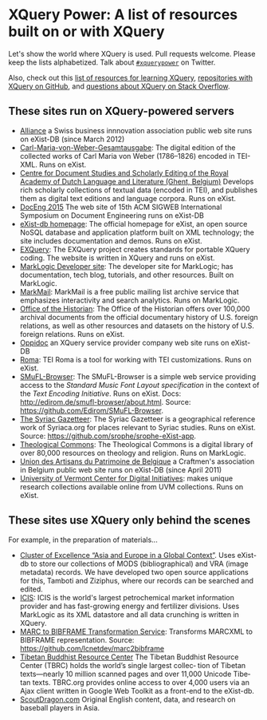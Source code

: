 # XQuery Power: A list of resources built on or with XQuery

Let's show the world where XQuery is used. Pull requests welcome. Please keep the lists alphabetized. Talk about [`#xquerypower`](https://twitter.com/search?q=xquerypower) on Twitter.

Also, check out this [list of resources for learning XQuery](https://github.com/joewiz/learnxquery), [repositories with XQuery on GitHub](https://github.com/search?utf8=%E2%9C%93&q=language%3AXQuery&type=Repositories&ref=searchresults), and [questions about XQuery on Stack Overflow](http://stackoverflow.com/questions/tagged/xquery).

## These sites run on XQuery-powered servers

- [Alliance](http://www.alliance-tt.ch) a Swiss business innnovation association public web site runs on eXist-DB (since March 2012)
- [Carl-Maria-von-Weber-Gesamtausgabe](http://weber-gesamtausgabe.de/): The digital edition of the collected works of Carl Maria von Weber (1786–1826) encoded in TEI-XML. Runs on eXist.
- [Centre for Document Studies and Scholarly Editing of the Royal Academy of Dutch Language and Literature (Ghent, Belgium)](http://ctb.kantl.be/) Develops rich scholarly collections of textual data (encoded in TEI), and publishes them as digital text editions and language corpora. Runs on eXist.
- [DocEng 2015](http://www.doceng2015.org/) The web site of 15th ACM SIGWEB International Symposium on Document Engineering runs on eXist-DB
- [eXist-db homepage](http://exist-db.org/): The official homepage for eXist, an open source NoSQL database and application platform built on XML technology; the site includes documentation and demos. Runs on eXist.
- [EXQuery](http://www.exquery.org): The EXQuery project creates standards for portable XQuery coding. The website is written in XQuery and runs on eXist.
- [MarkLogic Developer site](http://developer.marklogic.com): The developer site for MarkLogic; has documentation, tech blog, tutorials, and other resources. Built on MarkLogic. 
- [MarkMail](http://markmail.org/): MarkMail is a free public mailing list archive service that emphasizes interactivity and search analytics. Runs on MarkLogic.
- [Office of the Historian](https://history.state.gov): The Office of the Historian offers over 100,000 archival documents from the official documentary history of U.S. foreign relations, as well as other resources and datasets on the history of U.S. foreign relations. Runs on eXist.
- [Oppidoc](http://www.oppidoc.fr) an XQuery service provider company web site runs on eXist-DB
- [Roma](http://www.tei-c.org/Roma/): TEI Roma is a tool for working with TEI customizations. Runs on eXist.
- [SMuFL-Browser](http://edirom.de/smufl-browser/index.html): The SMuFL-Browser is a simple web service providing access to the _Standard Music Font Layout specification_ in the context of the  _Text Encoding Initiative_. Runs on eXist. Docs: http://edirom.de/smufl-browser/about.html. Source: https://github.com/Edirom/SMuFL-Browser.
- [The Syriac Gazetteer](http://syriaca.org/geo/index.html): The Syriac Gazetteer is a geographical reference work of Syriaca.org for places relevant to Syriac studies. Runs on eXist. Source: https://github.com/srophe/srophe-eXist-app.
- [Theological Commons](http://commons.ptsem.edu/): The Theological Commons is a digital library of over 80,000 resources on theology and religion. Runs on MarkLogic.
- [Union des Artisans du Patrimoine de Belgique](http://www.uniondesartisansdupatrimoine.be) a Craftmen's association in Belgium public web site runs on eXist-DB (since April 2011)
- [University of Vermont Center for Digital Initiatives](http://cdi.uvm.edu/collections/index.xql): makes unique research collections available online from UVM collections. Runs on eXist.

## These sites use XQuery only behind the scenes

For example, in the preparation of materials...
- [Cluster of Excellence “Asia and Europe in a Global Context”](http://www.asia-europe.uni-heidelberg.de/). Uses eXist-db to store our collections of MODS (bibliographical) and VRA (image metadata) records. We have developed two open source applications for this, Tamboti and Ziziphus, where our records can be searched and edited.
- [ICIS](http://www.icis.com/about/): ICIS is the world's largest petrochemical market information provider and has fast-growing energy and fertilizer divisions. Uses MarkLogic as its XML datastore and all data crunching is written in XQuery.
- [MARC to BIBFRAME Transformation Service](http://bibframe.org/tools/transform/start): Transforms MARCXML to BIBFRAME representation. Source: https://github.com/lcnetdev/marc2bibframe
- [Tibetan Buddhist Resource Center](http://about.tbrc.org/) The Tibetan Buddhist Resource Center (TBRC) holds the world’s single largest collec‐ tion of Tibetan texts—nearly 10 million scanned pages and over 11,000 Unicode Tibe‐ tan texts. TBRC.org provides online access to over 4,000 users via an Ajax client written in Google Web Toolkit as a front-end to the eXist-db.
- [ScoutDragon.com](http://www.scoutdragon.com) Original English content, data, and research on baseball players in Asia.
